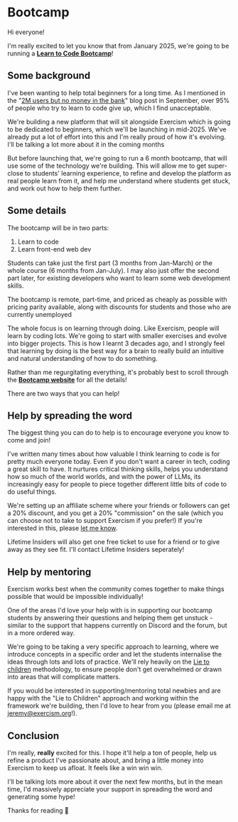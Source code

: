 # Bootcamp

Hi everyone!

I'm really excited to let you know that from January 2025, we're going to be running a **[Learn to Code Bootcamp](https://bootcamp.exercism.org)**!

## Some background

I've been wanting to help total beginners for a long time. 
As I mentioned in the "[2M users but no money in the bank](https://exercism.org/blog/september-2024-restructure)" blog post in September,
over 95% of people who try to learn to code give up, which I find unacceptable.

We're building a new platform that will sit alongside Exercism which is going to be dedicated to beginners, which we'll be launching in mid-2025. 
We've already put a lot of effort into this and I'm really proud of how it's evolving.
I'll be talking a lot more about it in the coming months

But before launching that, we're going to run a 6 month bootcamp, that will use some of the technology we're building. This will allow me to get super-close to students' learning experience, to refine and develop the platform as real people learn from it, and help me understand where students get stuck, and work out how to help them further.

## Some details

The bootcamp will be in two parts:
1. Learn to code
2. Learn front-end web dev

Students can take just the first part (3 months from Jan-March) or the whole course (6 months from Jan-July). 
I may also just offer the second part later, for existing developers who want to learn some web development skills.

The bootcamp is remote, part-time, and priced as cheaply as possible with 
pricing parity available, along with discounts for students and those who are currently unemployed

The whole focus is on learning through doing. 
Like Exercism, people will learn by coding lots.
We're going to start with smaller exercises and evolve into bigger projects.
This is how I learnt 3 decades ago, and I strongly feel that learning by doing is the best way for a brain to really build an intuitive and natural understanding of how to do something.

Rather than me regurgitating everything, it's probably best to scroll through the **[Bootcamp website](https://bootcamp.exercism.org)** for all the details!

There are two ways that you can help!

## Help by spreading the word

The biggest thing you can do to help is to encourage everyone you know to come and join!

I've written many times about how valuable I think learning to code is for pretty much everyone today.
Even if you don't want a career in tech, coding a great skill to have. It nurtures critical thinking skills, helps you understand how so much of the world worlds, and with the power of LLMs, its increasingly easy for people to piece together different little bits of code to do useful things.

We're setting up an affiliate scheme where your friends or followers can get a 20% discount, and you get a 20% "commission" on the sale (which you can choose not to take to support Exercism if you prefer!)
If you're interested in this, please [let me know](mailto:bootcamp@exercism.org).

Lifetime Insiders will also get one free ticket to use for a friend or to give away as they see fit. 
I'll contact Lifetime Insiders seperately!

## Help by mentoring

Exercism works best when the community comes together to make things possible that would be impossible individually!

One of the areas I'd love your help with is in supporting our bootcamp students by answering their questions and helping them get unstuck - similar to the support that happens currently on Discord and the forum, but in a more ordered way.

We're going to be taking a very specific approach to learning, where we introduce concepts in a specific order and let the students internalise the ideas through lots and lots of practice.
We'll rely heavily on the [Lie to children](https://en.wikipedia.org/wiki/Lie-to-children) methodology, to ensure people don't get overwhelmed or drawn into areas that will complicate matters. 

If you would be interested in supporting/mentoring total newbies and are happy with the "Lie to Children" approach and working within the framework we're building, then I'd love to hear from you (please email me at [jeremy@exercism.org](jeremy@exercism.org)!).

## Conclusion

I'm really, **really** excited for this. 
I hope it'll help a ton of people, help us refine a product I've passionate about, and bring a little money into Exercism to keep us afloat. 
It feels like a win win win.

I'll be talking lots more about it over the next few months, but in the mean time, I'd massively appreciate your support in spreading the word and generating some hype! 

Thanks for reading 🙂
